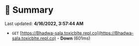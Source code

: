 # 📖 Summary
Last updated: **4/16/2022, 3:57:44 AM**

- `GET` [https://Bhadwa-sala.toxicblte.repl.co](https://Bhadwa-sala.toxicblte.repl.co) - **Down** (601ms)
